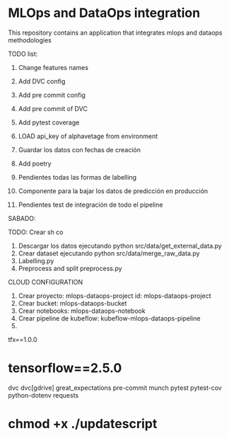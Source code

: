 # MLOps and DataOps integration


This repository contains an application that integrates mlops and dataops methodologies


TODO list:

1. Change features names
2. Add DVC config
3. Add pre commit config
4. Add pre commit of DVC
5. Add pytest coverage
6. LOAD api_key of alphavetage from environment
7. Guardar los datos con fechas de creación
8. Add poetry
9. Pendientes todas las formas de labelling

10. Componente para la bajar los datos de predicción en producción
11. Pendientes test de integración de todo el pipeline

SABADO:


TODO: Crear sh co

1. Descargar los datos ejecutando python src/data/get_external_data.py
2. Crear dataset ejecutando python src/data/merge_raw_data.py
3. Labelling.py
4. Preprocess and split preprocess.py













CLOUD CONFIGURATION

1. Crear proyecto: mlops-dataops-project   id: 	mlops-dataops-project
2. Crear bucket: mlops-dataops-bucket
3. Crear notebooks: mlops-dataops-notebook
4. Crear pipeline de kubeflow: kubeflow-mlops-dataops-pipeline
5.





tfx==1.0.0
# tensorflow==2.5.0
dvc
dvc[gdrive]
great_expectations
pre-commit
munch
pytest
pytest-cov
python-dotenv
requests


# chmod +x ./updatescript
